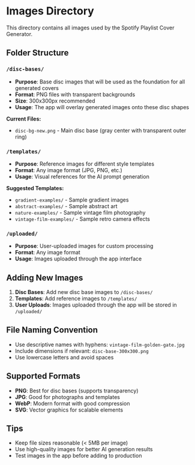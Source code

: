 # Images Directory

This directory contains all images used by the Spotify Playlist Cover Generator.

## Folder Structure

### `/disc-bases/`
- **Purpose**: Base disc images that will be used as the foundation for all generated covers
- **Format**: PNG files with transparent backgrounds
- **Size**: 300x300px recommended
- **Usage**: The app will overlay generated images onto these disc shapes

**Current Files:**
- `disc-bg-new.png` - Main disc base (gray center with transparent outer ring)

### `/templates/`
- **Purpose**: Reference images for different style templates
- **Format**: Any image format (JPG, PNG, etc.)
- **Usage**: Visual references for the AI prompt generation

**Suggested Templates:**
- `gradient-examples/` - Sample gradient images
- `abstract-examples/` - Sample abstract art
- `nature-examples/` - Sample vintage film photography
- `vintage-film-examples/` - Sample retro camera effects

### `/uploaded/`
- **Purpose**: User-uploaded images for custom processing
- **Format**: Any image format
- **Usage**: Images uploaded through the app interface

## Adding New Images

1. **Disc Bases**: Add new disc base images to `/disc-bases/`
2. **Templates**: Add reference images to `/templates/`
3. **User Uploads**: Images uploaded through the app will be stored in `/uploaded/`

## File Naming Convention

- Use descriptive names with hyphens: `vintage-film-golden-gate.jpg`
- Include dimensions if relevant: `disc-base-300x300.png`
- Use lowercase letters and avoid spaces

## Supported Formats

- **PNG**: Best for disc bases (supports transparency)
- **JPG**: Good for photographs and templates
- **WebP**: Modern format with good compression
- **SVG**: Vector graphics for scalable elements

## Tips

- Keep file sizes reasonable (< 5MB per image)
- Use high-quality images for better AI generation results
- Test images in the app before adding to production
